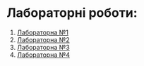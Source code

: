 # Лабораторні роботи:
1. [Лабораторна №1](https://github.com/Bloodkey/devlabs/tree/master/lab1)
1. [Лабораторна №2](https://github.com/Bloodkey/devlabs/tree/master/lab_2)
1. [Лабораторна №3](https://github.com/Bloodkey/devlabs/tree/master/lab3)
1. [Лабораторна №4](https://github.com/Bloodkey/devlabs/tree/master/lab4)
